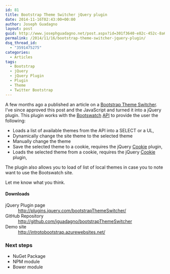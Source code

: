 ```yaml
---
id: 81
title: Bootstrap Theme Switcher jQuery plugin
date: 2014-11-16T02:43:00+00:00
author: Joseph Guadagno
layout: post
guid: http://www.josephguadagno.net/post.aspx?id=301f3640-e82c-452c-8a68-0adcdbd10d51
permalink: /2014/11/16/bootstrap-theme-switcher-jquery-plugin/
dsq_thread_id:
  - "3591475275"
categories:
  - Articles
tags:
  - Bootstrap
  - jQuery
  - jQuery Plugin
  - Plugin
  - Theme
  - Twitter Bootstrap
---
```

<p>A few months ago a published an article on a <a href="http://1222-7915.el-alt.com/post/2014/05/23/Bootstrap-Theme-Switcher" target="_blank">Bootstrap Theme Switcher</a>. I’ve since approved this post and the JavaScript and turned it into a jQuery plugin. This plugin works with the <a href="http://www.bootswatch.com" target="_blank">Bootswatch</a> <a href="http://bootswatch.com/help/#api" target="_blank">API</a> to provide the user the following: </p> <ul> <li>Loads a list of available themes from the API into a SELECT or a UL,</li> <li>Dynamically change the site theme to the selected theme</li> <li>Manually change the theme</li> <li>Save the selected theme to a cookie, requires the jQuery <a href="https://github.com/carhartl/jquery-cookie" target="_blank">Cookie</a> plugin,</li> <li>Loads the selected theme from a cookie, requires the jQuery <a href="https://github.com/carhartl/jquery-cookie" target="_blank">Cookie</a> plugin,</li></ul> <p>The plugin also allows you to load of list of local themes in case you to note want to use the Bootswatch site.</p> <p>Let me know what you think.</p> <h4>Downloads</h4> 
<dl class="dl-horizontal">
<dt>jQuery Plugin page  </dt>
<dd><a title="Bootstrap Theme Selector" href="http://plugins.jquery.com/bootstrapThemeSwitcher/" target="_blank">http://plugins.jquery.com/bootstrapThemeSwitcher/</a>  </dd>
<dt>GitHub Repository  </dt>
<dd><a title="http://github.com/jguadagno/bootstrapThemeSwitcher" href="http://github.com/jguadagno/bootstrapThemeSwitcher" target="_blank">http://github.com/jguadagno/bootstrapThemeSwitcher</a>  </dd>
<dt>Demo site  </dt>
<dd><a title="Introduction to Twitter Bootstrap" href="http://introtobootstrap.azurewebsites.net/" target="_blank">http://introtobootstrap.azurewebsites.net/</a>  </dd></dl>
<h3>Next steps</h3>
 <ul> <li>NuGet Package  </li><li>NPM module  </li><li>Bower module </li></ul>
